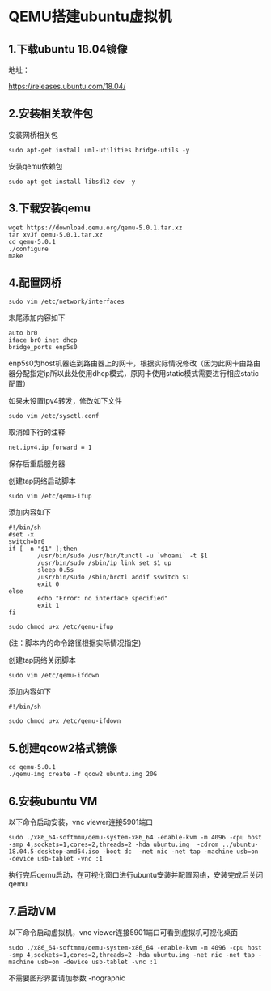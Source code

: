 # QEMU搭建ubuntu虚拟机

## 1.下载ubuntu 18.04镜像

地址：

https://releases.ubuntu.com/18.04/

## 2.安装相关软件包
安装网桥相关包
```
sudo apt-get install uml-utilities bridge-utils -y
```
安装qemu依赖包
```
sudo apt-get install libsdl2-dev -y
```

## 3.下载安装qemu

```
wget https://download.qemu.org/qemu-5.0.1.tar.xz
tar xvJf qemu-5.0.1.tar.xz
cd qemu-5.0.1
./configure
make
```
## 4.配置网桥
```
sudo vim /etc/network/interfaces  
```
末尾添加内容如下
```
auto br0
iface br0 inet dhcp
bridge_ports enp5s0
```
enp5s0为host机器连到路由器上的网卡，根据实际情况修改（因为此网卡由路由器分配指定ip所以此处使用dhcp模式，原网卡使用static模式需要进行相应static配置）

如果未设置ipv4转发，修改如下文件
```
sudo vim /etc/sysctl.conf
```
取消如下行的注释
```
net.ipv4.ip_forward = 1
```
保存后重启服务器

创建tap网络启动脚本
```
sudo vim /etc/qemu-ifup
```
添加内容如下
```
#!/bin/sh
#set -x
switch=br0
if [ -n "$1" ];then
        /usr/bin/sudo /usr/bin/tunctl -u `whoami` -t $1
        /usr/bin/sudo /sbin/ip link set $1 up
        sleep 0.5s
        /usr/bin/sudo /sbin/brctl addif $switch $1
        exit 0
else
        echo "Error: no interface specified"
        exit 1
fi
```
```
sudo chmod u+x /etc/qemu-ifup
```
(注：脚本内的命令路径根据实际情况指定)

创建tap网络关闭脚本
```
sudo vim /etc/qemu-ifdown
```
添加内容如下
```
#!/bin/sh
```
```
sudo chmod u+x /etc/qemu-ifdown
```

## 5.创建qcow2格式镜像

```
cd qemu-5.0.1
./qemu-img create -f qcow2 ubuntu.img 20G
```

## 6.安装ubuntu VM
以下命令启动安装，vnc viewer连接5901端口
```
sudo ./x86_64-softmmu/qemu-system-x86_64 -enable-kvm -m 4096 -cpu host -smp 4,sockets=1,cores=2,threads=2 -hda ubuntu.img  -cdrom ../ubuntu-18.04.5-desktop-amd64.iso -boot dc  -net nic -net tap -machine usb=on -device usb-tablet -vnc :1
```
执行完后qemu启动，在可视化窗口进行ubuntu安装并配置网络，安装完成后关闭qemu

## 7.启动VM
以下命令启动虚拟机，vnc viewer连接5901端口可看到虚拟机可视化桌面
```
sudo ./x86_64-softmmu/qemu-system-x86_64 -enable-kvm -m 4096 -cpu host -smp 4,sockets=1,cores=2,threads=2 -hda ubuntu.img -net nic -net tap -machine usb=on -device usb-tablet -vnc :1
```
不需要图形界面请加参数 -nographic

